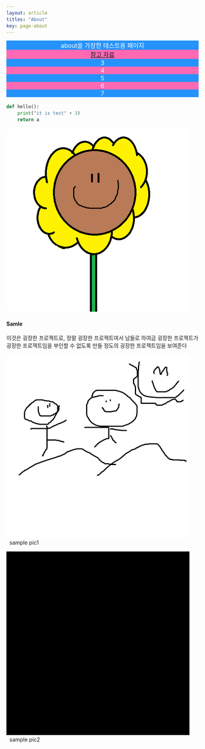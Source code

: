 ```yaml
---
layout: article
titles: "About"
key: page-about
---
```


<style>
  .swiper-demo {
    height: 150px;
  }
  .swiper-demo .swiper__slide {
    display: flex;
    align-items: center;
    justify-content: center;
    font-size: 1rem;
    color: #fff;
  }
  .swiper-demo .swiper__slide:nth-child(even) {
    background-color: #ff69b4;
  }
  .swiper-demo .swiper__slide:nth-child(odd) {
    background-color: #2593fc;
  }
  .swiper-demo--dark .swiper__slide:nth-child(even) {
    background-color: #312;
  }
  .swiper-demo--dark .swiper__slide:nth-child(odd) {
    background-color: #123;
  }
  .swiper-demo--image .swiper__slide:nth-child(n) {
    background-color: #000;
  }
</style>



<div class="swiper swiper--light my-3 swiper-demo swiper-demo--1">
  <div class="swiper__wrapper">
    <div class="swiper__slide">
      about을 가장한 테스트용 페이지    
    </div>
    <div class="swiper__slide">
      <a href="https://tianqi.name/jekyll-TeXt-theme/test/">참고 자료</a>
    </div>
    <div class="swiper__slide">3</div>
    <div class="swiper__slide">4</div>
    <div class="swiper__slide">5</div>
    <div class="swiper__slide">6</div>
    <div class="swiper__slide">7</div>
  </div>
  <div class="swiper__button swiper__button--prev fas fa-chevron-left"></div>
  <div class="swiper__button swiper__button--next fas fa-chevron-right"></div>
</div>


```python
def hello():
    print("it is test" + 3)
    return a
```

<div class="item">
  <div class="item__image">
    <img class="image" src="/imgs/etc/3.png">
  </div>
  <div class="item__content">
    <div class="item__header">
      <h4>Samle</h4>
    </div>
    <div class="item__description">
      <p>이것은 굉장한 프로젝트로, 정말 굉장한 프로젝트여서 남들로 하여금 굉장한 프로젝트가 굉장한 프로젝트임을 부인할 수 없도록 만들 정도의 굉장한 프로젝트임을 보여준다</p>
    </div>
  </div>
</div>

<div class="card" style="display: inline-block;">
  <div class="card__image">
    <img src="/imgs/etc/1.png">
  </div>
  <div class="card__content" style="height: 2rem; padding:0;">
    <div class="card__header">
      <p style ="margin:0; padding: 0 0.5rem 0 0.5rem;">sample pic1</p>
    </div>
  </div>
</div>

<div class="card" style="display: inline-block;">
  <div class="card__image">
    <img src="/imgs/etc/2.png">
  </div>
  <div class="card__content" style="height: 2rem; padding:0;">
    <div class="card__header">
      <p style ="margin:0; padding: 0 0.5rem 0 0.5rem;">sample pic2</p>
    </div>
  </div>
</div>



<script>
  {%- include scripts/lib/swiper.js -%}
  var SOURCES = window.TEXT_VARIABLES.sources;
  window.Lazyload.js(SOURCES.jquery, function() {
    $('.swiper-demo--0').swiper();
    $('.swiper-demo--1').swiper();
    $('.swiper-demo--2').swiper();
    $('.swiper-demo--3').swiper();
    $('.swiper-demo--4').swiper({ animation: false });
  });
</script>